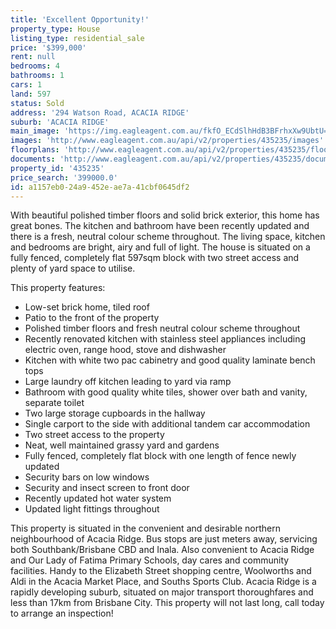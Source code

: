 ```yaml
---
title: 'Excellent Opportunity!'
property_type: House
listing_type: residential_sale
price: '$399,000'
rent: null
bedrooms: 4
bathrooms: 1
cars: 1
land: 597
status: Sold
address: '294 Watson Road, ACACIA RIDGE'
suburb: 'ACACIA RIDGE'
main_image: 'https://img.eagleagent.com.au/fkfO_ECdSlhHdB3BFrhxXw9UbtU=/1280x854/smart/https://s3-us-west-2.amazonaws.com/eagleagent-orig/images/6822054/130469050-image-M.jpg'
images: 'http://www.eagleagent.com.au/api/v2/properties/435235/images'
floorplans: 'http://www.eagleagent.com.au/api/v2/properties/435235/floorplans'
documents: 'http://www.eagleagent.com.au/api/v2/properties/435235/documents'
property_id: '435235'
price_search: '399000.0'
id: a1157eb0-24a9-452e-ae7a-41cbf0645df2
---
```

With beautiful polished timber floors and solid brick exterior, this home has great bones. The kitchen and bathroom have been recently updated and there is a fresh, neutral colour scheme throughout. The living space, kitchen and bedrooms are bright, airy and full of light. The house is situated on a fully fenced, completely flat 597sqm block with two street access and plenty of yard space to utilise.

This property features:

*  Low-set brick home, tiled roof
*  Patio to the front of the property
*  Polished timber floors and fresh neutral colour scheme throughout
*  Recently renovated kitchen with stainless steel appliances including electric oven, range hood, stove and dishwasher
*  Kitchen with white two pac cabinetry and good quality laminate bench tops
*  Large laundry off kitchen leading to yard via ramp
*  Bathroom with good quality white tiles, shower over bath and vanity, separate toilet
*  Two large storage cupboards in the hallway
*  Single carport to the side with additional tandem car accommodation
*  Two street access to the property
*  Neat, well maintained grassy yard and gardens
*  Fully fenced, completely flat block with one length of fence newly updated
*  Security bars on low windows
*  Security and insect screen to front door
*  Recently updated hot water system
*  Updated light fittings throughout

This property is situated in the convenient and desirable northern neighbourhood of Acacia Ridge. Bus stops are just meters away, servicing both Southbank/Brisbane CBD and Inala. Also convenient to Acacia Ridge and Our Lady of Fatima Primary Schools, day cares and community facilities. Handy to the Elizabeth Street shopping centre, Woolworths and Aldi in the Acacia Market Place, and Souths Sports Club. Acacia Ridge is a rapidly developing suburb, situated on major transport thoroughfares and less than 17km from Brisbane City. This property will not last long, call today to arrange an inspection!